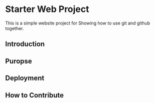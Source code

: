 # Starter Web Project
This is a simple website project for 
Showing how to use git and github together.

## Introduction

## Puropse 

## Deployment 

## How  to  Contribute 
